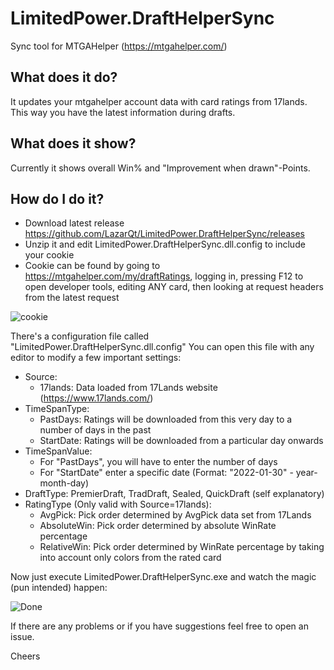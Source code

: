 # LimitedPower.DraftHelperSync

Sync tool for MTGAHelper (https://mtgahelper.com/)

## What does it do?

It updates your mtgahelper account data with card ratings from 17lands. This way you have the latest information during drafts.

## What does it show?

Currently it shows overall Win% and "Improvement when drawn"-Points.

## How do I do it?

- Download latest release https://github.com/LazarQt/LimitedPower.DraftHelperSync/releases
- Unzip it and edit LimitedPower.DraftHelperSync.dll.config to include your cookie
- Cookie can be found by going to https://mtgahelper.com/my/draftRatings, logging in, pressing F12 to open developer tools, editing ANY card, then looking at request headers from the latest request

![cookie](https://user-images.githubusercontent.com/5879928/184459888-5836866b-d6b6-4d09-a859-4e59a444afd3.gif)

There's a configuration file called "LimitedPower.DraftHelperSync.dll.config"
You can open this file with any editor to modify a few important settings:

- Source:
  - 17lands: Data loaded from 17Lands website (https://www.17lands.com/)
- TimeSpanType: 
  - PastDays: Ratings will be downloaded from this very day to a number of days in the past
  - StartDate: Ratings will be downloaded from a particular day onwards
- TimeSpanValue:
  - For "PastDays", you will have to enter the number of days
  - For "StartDate" enter a specific date (Format: "2022-01-30" - year-month-day)
- DraftType: PremierDraft, TradDraft, Sealed, QuickDraft (self explanatory)
- RatingType (Only valid with Source=17lands):
  - AvgPick: Pick order determined by AvgPick data set from 17Lands
  - AbsoluteWin: Pick order determined by absolute WinRate percentage
  - RelativeWin: Pick order determined by WinRate percentage by taking into account only colors from the rated card

Now just execute LimitedPower.DraftHelperSync.exe and watch the magic (pun intended) happen:

![Done](https://user-images.githubusercontent.com/5879928/136125976-3234c2f0-cb82-4786-ad9e-dca9cab1f842.png)

If there are any problems or if you have suggestions feel free to open an issue.

Cheers
